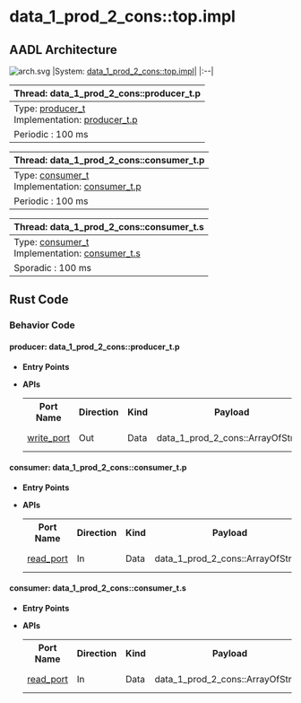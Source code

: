 # data_1_prod_2_cons::top.impl

## AADL Architecture
![arch.svg](../../aadl/diagrams/arch.svg)
|System: [data_1_prod_2_cons::top.impl]()|
|:--|

|Thread: data_1_prod_2_cons::producer_t.p |
|:--|
|Type: [producer_t](../../aadl/data_1_prod_2_cons.aadl#L33-L37)<br>Implementation: [producer_t.p](../../aadl/data_1_prod_2_cons.aadl#L38-L44)|
|Periodic : 100 ms|

|Thread: data_1_prod_2_cons::consumer_t.p |
|:--|
|Type: [consumer_t](../../aadl/data_1_prod_2_cons.aadl#L62-L68)<br>Implementation: [consumer_t.p](../../aadl/data_1_prod_2_cons.aadl#L77-L82)|
|Periodic : 100 ms|

|Thread: data_1_prod_2_cons::consumer_t.s |
|:--|
|Type: [consumer_t](../../aadl/data_1_prod_2_cons.aadl#L62-L68)<br>Implementation: [consumer_t.s](../../aadl/data_1_prod_2_cons.aadl#L95-L99)|
|Sporadic : 100 ms|


## Rust Code


### Behavior Code
#### producer: data_1_prod_2_cons::producer_t.p

 - **Entry Points**



- **APIs**

    <table>
    <tr><th>Port Name</th><th>Direction</th><th>Kind</th><th>Payload</th><th>Realizations</th></tr>
    <tr><td><a title='Model' href='../../aadl/data_1_prod_2_cons.aadl#L36-L36'>write_port</a></td>
        <td>Out</td><td>Data</td>
        <td>data_1_prod_2_cons::ArrayOfStruct</td><td><a title='Memory Map' href='microkit.system#L17-L21'>Memory Map</a></td></tr>
    </table>


#### consumer: data_1_prod_2_cons::consumer_t.p

 - **Entry Points**



- **APIs**

    <table>
    <tr><th>Port Name</th><th>Direction</th><th>Kind</th><th>Payload</th><th>Realizations</th></tr>
    <tr><td><a title='Model' href='../../aadl/data_1_prod_2_cons.aadl#L65-L65'>read_port</a></td>
        <td>In</td><td>Data</td>
        <td>data_1_prod_2_cons::ArrayOfStruct</td><td><a title='Memory Map' href='microkit.system#L29-L33'>Memory Map</a></td></tr>
    </table>


#### consumer: data_1_prod_2_cons::consumer_t.s

 - **Entry Points**



- **APIs**

    <table>
    <tr><th>Port Name</th><th>Direction</th><th>Kind</th><th>Payload</th><th>Realizations</th></tr>
    <tr><td><a title='Model' href='../../aadl/data_1_prod_2_cons.aadl#L65-L65'>read_port</a></td>
        <td>In</td><td>Data</td>
        <td>data_1_prod_2_cons::ArrayOfStruct</td><td><a title='Memory Map' href='microkit.system#L41-L45'>Memory Map</a></td></tr>
    </table>

